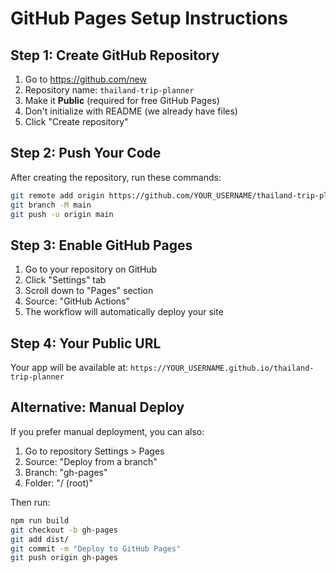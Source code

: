 # GitHub Pages Setup Instructions

## Step 1: Create GitHub Repository
1. Go to https://github.com/new
2. Repository name: `thailand-trip-planner`
3. Make it **Public** (required for free GitHub Pages)
4. Don't initialize with README (we already have files)
5. Click "Create repository"

## Step 2: Push Your Code
After creating the repository, run these commands:

```bash
git remote add origin https://github.com/YOUR_USERNAME/thailand-trip-planner.git
git branch -M main
git push -u origin main
```

## Step 3: Enable GitHub Pages
1. Go to your repository on GitHub
2. Click "Settings" tab
3. Scroll down to "Pages" section
4. Source: "GitHub Actions"
5. The workflow will automatically deploy your site

## Step 4: Your Public URL
Your app will be available at:
`https://YOUR_USERNAME.github.io/thailand-trip-planner`

## Alternative: Manual Deploy
If you prefer manual deployment, you can also:
1. Go to repository Settings > Pages
2. Source: "Deploy from a branch"
3. Branch: "gh-pages"
4. Folder: "/ (root)"

Then run:
```bash
npm run build
git checkout -b gh-pages
git add dist/
git commit -m "Deploy to GitHub Pages"
git push origin gh-pages
```
